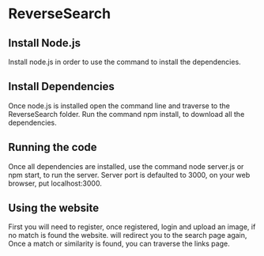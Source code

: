 # ReverseSearch

## Install Node.js
Install node.js in order to use the command to install the dependencies.

## Install Dependencies
Once node.js is installed open the command line and traverse to the ReverseSearch folder.
Run the command npm install, to download all the dependencies.

## Running the code
Once all dependencies are installed, use the command node server.js or npm start, to run the server.
Server port is defaulted to 3000, on your web browser, put localhost:3000.

## Using the website
First you will need to register, once registered, login and upload an image, if no match is found the website.
will redirect you to the search page again, Once a match or similarity is found, you can traverse the links page.